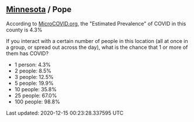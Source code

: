 
## [Minnesota](/united-states/minnesota) / Pope

According to [MicroCOVID.org](http://microcovid.org),
the "Estimated Prevalence" of COVID in this county is 4.3%

If you interact with a certain number of people in this location
(all at once in a group, or spread out across the day), what is the chance that
1 or more of them has COVID?

- 1 person: 4.3%
- 2 people: 8.5%
- 3 people: 12.5%
- 5 people: 19.9%
- 10 people: 35.8%
- 25 people: 67.0%
- 100 people: 98.8%

Last updated: 2020-12-15 00:23:28.337595 UTC
